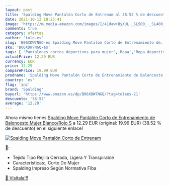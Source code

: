 ```yaml
---
layout: post
title: 'Spalding Move Pantalón Corto de Entrenam al 38.52 % de descuento'
date: 2021-10-12 18:25:41
image: 'https://m.media-amazon.com/images/I/41daw+ByXUL._SL500_._SL400_.jpg'
comments: true
category: ofertas
author: 'tole.es'
slug: 'B06XDW7NGQ-es Spalding Move Pantalón Corto de Entrenamiento de...'
sku: 'B06XDW7NGQ-es'
tags: [ 'Pantalones cortos deportivos para mujer','Ropa','Ropa deportiva para mujer','Ropa para mujer','pantalón','spalding', ]
actualPrice: 12.29 EUR
currency: EUR
price: 12.29
comparePrice: 19.99 EUR
prodname: 'Spalding Move Pantalón Corto de Entrenamiento de Baloncesto  Mujer  Blanco/Rojo  S'
country: 'es'
flag: '🇪🇸'
brand: 'Spalding'
buyurl: 'https://www.amazon.es/dp/B06XDW7NGQ/?tag=tolees-21'
descuento: '38.52'
average: '12.29'
---
```


Ahora mismo tienes [Spalding Move Pantalón Corto de Entrenamiento de Baloncesto  Mujer  Blanco/Rojo  S](https://www.amazon.es/dp/B06XDW7NGQ/?tag=tolees-21) a 12.29 EUR (original: 19.99 EUR) (38.52 %  de descuento) en el siguiente enlace!

[![Spalding Move Pantalón Corto de Entrenam](https://m.media-amazon.com/images/I/41daw+ByXUL._SL500_._SL400_.jpg)](https://www.amazon.es/dp/B06XDW7NGQ/?tag=tolees-21)

🔎:

- Tejido Tipo Rejilla Cerrada, Ligera Y Transpirable
- Características:, Corte De Mujer
- Spalding Impreso Según Normativa Fiba

[🛒 Visítala!!!](https://www.amazon.es/dp/B06XDW7NGQ/?tag=tolees-21)
